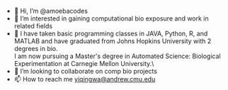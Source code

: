 - 👋 Hi, I’m @amoebacodes
- 👀 I’m interested in gaining computational bio exposure and work in related fields
- 🌱 I have taken basic programming classes in JAVA, Python, R, and MATLAB and have graduated from Johns Hopkins University with 2 degrees in bio.\
     I am now pursuing a Master's degree in Automated Science: Biological Experimentation at Carnegie Mellon University.\
- 💞️ I’m looking to collaborate on comp bio projects
- 📫 How to reach me yiqingwa@andrew.cmu.edu

<!---
amoebacodes/amoebacodes is a ✨ special ✨ repository because its `README.md` (this file) appears on your GitHub profile.
You can click the Preview link to take a look at your changes.
--->
